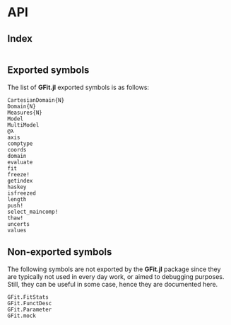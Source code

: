 # API

## Index
```@index
```

## Exported symbols
The list of **GFit.jl** exported symbols is as follows:

```@docs
CartesianDomain{N}
Domain{N}
Measures{N}
Model
MultiModel
@λ
axis
comptype
coords
domain
evaluate
fit
freeze!
getindex
haskey
isfreezed
length
push!
select_maincomp!
thaw!
uncerts
values
```


## Non-exported symbols
The following symbols are not exported by the **GFit.jl** package since they are typically not used in every day work, or aimed to debugging purposes.  Still, they can be useful in some case, hence they are documented here.

```@docs
GFit.FitStats
GFit.FunctDesc
GFit.Parameter
GFit.mock
```
